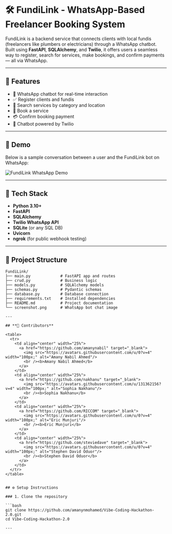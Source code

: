 # 🛠️ FundiLink - WhatsApp-Based Freelancer Booking System

FundiLink is a backend service that connects clients with local fundis (freelancers like plumbers or electricians) through a WhatsApp chatbot. Built using **FastAPI**, **SQLAlchemy**, and **Twilio**, it offers users a seamless way to register, search for services, make bookings, and confirm payments — all via WhatsApp.

---

## 🚀 Features

- 📱 WhatsApp chatbot for real-time interaction
- ✅ Register clients and fundis
- 🔎 Search services by category and location
- 📆 Book a service
- 💳 Confirm booking payment
- 💬 Chatbot powered by Twilio

---

## 📸 Demo

Below is a sample conversation between a user and the FundiLink bot on WhatsApp:

![FundiLink WhatsApp Demo](./7bc5f59a-4980-468e-949e-2042c2c32fd3.png)

---

## 🧰 Tech Stack

- **Python 3.10+**
- **FastAPI**
- **SQLAlchemy**
- **Twilio WhatsApp API**
- **SQLite** (or any SQL DB)
- **Uvicorn**
- **ngrok** (for public webhook testing)

---

## 📂 Project Structure

```text
FundiLink/
├── main.py             # FastAPI app and routes
├── crud.py             # Business logic
├── models.py           # SQLAlchemy models
├── schemas.py          # Pydantic schemas
├── database.py         # Database connection
├── requirements.txt    # Installed dependencies
├── README.md           # Project documentation
└── screenshot.png      # WhatsApp bot chat image

---

## **👥 Contributors**

<table>
  <tr>
    <td align="center" width="25%">
      <a href="https://github.com/amanynabil" target="_blank">
        <img src="https://avatars.githubusercontent.com/u/0?v=4" width="100px;" alt="Amany Nabil Ahmed"/>
        <br /><b>Amany Nabil Ahmed</b>
      </a>
    </td>
    <td align="center" width="25%">
      <a href="https://github.com/nakhanu" target="_blank">
        <img src="https://avatars.githubusercontent.com/u/131362156?v=4" width="100px;" alt="Sophia Nakhanu"/>
        <br /><b>Sophia Nakhanu</b>
      </a>
    </td>
    <td align="center" width="25%">
      <a href="https://github.com/RICCOM" target="_blank">
        <img src="https://avatars.githubusercontent.com/u/0?v=4" width="100px;" alt="Eric Munjuri"/>
        <br /><b>Eric Munjuri</b>
      </a>
    </td>
    <td align="center" width="25%">
      <a href="https://github.com/steviedave" target="_blank">
        <img src="https://avatars.githubusercontent.com/u/0?v=4" width="100px;" alt="Stephen David Oduor"/>
        <br /><b>Stephen David Oduor</b>
      </a>
    </td>
  </tr>
</table>


## ⚙️ Setup Instructions

### 1. Clone the repository

```bash
git clone https://github.com/amanynmohamed/Vibe-Coding-Hackathon-2.0.git
cd Vibe-Coding-Hackathon-2.0

---
